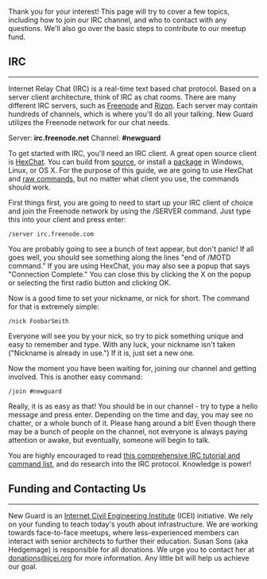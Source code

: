 <!-- 
.. title: Helping Out
.. slug: helping-out
.. date: 2015-09-08 00:47:11 UTC
.. tags: 
.. category: 
.. link: 
.. description: 
.. type: text
-->

Thank you for your interest! This page will try to cover a few topics,
including how to join our IRC channel, and who to contact with any questions.
We'll also go over the basic steps to contribute to our meetup fund.

## IRC ##
----------

Internet Relay Chat (IRC) is a real-time text based chat protocol. Based on a
server client architecture, think of IRC as  chat rooms. There are many
different IRC servers, such as [Freenode](https://freenode.net/) and
[Rizon](https://www.rizon.net/). Each server may contain hundreds of channels,
which is where you'll do all your talking. New Guard utilizes the Freenode
network for our chat needs.

Server: **irc.freenode.net**
Channel: **#newguard**

To get started with IRC, you'll need an IRC client. A great open source client
is [HexChat](https://hexchat.github.io/downloads.html). You can build from
[source](https://github.com/hexchat), or install a
[package](https://hexchat.github.io/downloads.html) in Windows, Linux, or OS
X. For the purpose of this guide, we are going to use HexChat and [raw
commands](http://www.irchelp.org/irchelp/irctutorial.html), but no matter what
client you use, the commands should work.

First things first, you are going to need to start up your IRC client of
choice and join the Freenode network by using the /SERVER command. Just type
this into your client and press enter:

    /server irc.freenode.com

You are probably going to see a bunch of text appear, but don't panic! If all
goes well, you should see something along the lines "end of /MOTD command." If
you are using HexChat, you may also see a popup that says "Connection
Complete." You can close this by clicking the X on the popup or selecting the
first radio button and clicking OK.

Now is a good time to set your nickname, or nick for short. The command for
that is extremely simple:

    /nick FoobarSmith

Everyone will see you by your nick, so try to pick something unique and easy
to remember and type. With any luck, your nickname isn't taken ("Nickname is
already in use.") If it is, just set a new one.

Now the moment you have been waiting for, joining our channel and getting
involved. This is another easy command:

    /join #newguard

Really, it is as easy as that! You should be in our channel - try to type a
hello message and press enter. Depending on the time and day, you may see no
chatter, or a whole bunch of it. Please hang around a bit! Even though there
may be a bunch of people on the channel, not everyone is always paying
attention or awake, but eventually, someone will begin to talk.

You are highly encouraged to read [this comprehensive IRC tutorial and command
list](http://www.irchelp.org/irchelp/irctutorial.html), and do research into
the IRC protocol. Knowledge is power!

## Funding and Contacting Us ##
----------

New Guard is an [Internet Civil Engineering Institute](http://icei.org) (ICEI)
initiative. We rely on your funding to teach today's youth about
infrastructure. We are working towards face-to-face meetups, where
less-experienced members can interact with senior architects to further their
education. Susan Sons (aka Hedgemage) is responsible for all donations. We
urge you to contact her at [donations@icei.org](mailto:donations@icei.org) for
more information. Any little bit will help us achieve our goal.

